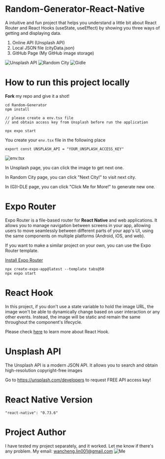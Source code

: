 # Random-Generator-React-Native

A intuitive and fun project that helps you understand a little bit about React Router and React Hooks (useState, useEffect) by showing you three ways of getting and displaying data.

1. Online API (Unsplash API)
2. Local JSON file (cityData.json)
3. GitHub Page (My GitHub image storage)

![Unsplash API](./img/unsplash_react.png)
![Random City](./img/city_react.png)
![Gidle](./img/gidle_react.png)

# How to run this project locally
**Fork** my repo and give it a shot!
```
cd Random-Generator
npm install

// please create a env.tsx file 
// and obtain access key from Unsplash before run the application

npx expo start
```

You create your `env.tsx` file in the following place
```
export const UNSPLASH_API = "YOUR_UNSPLASH_ACCESS_KEY"
```
![env.tsx](./img/env_react.png)


In Unsplash page, you can click the image to get next one.

In Random City page, you can click "Next City!" to visit next city.

In (G)I-DLE page, you can click "Click Me for More!" to generate new one.


# Expo Router
Expo Router is a file-based router for **React Native** and web applications. It allows you to manage navigation between screens in your app, allowing users to move seamlessly between different parts of your app's UI, using the same components on multiple platforms (Android, iOS, and web).

If you want to make a similar project on your own, you can use the Expo Router template.

[Install Expo Router](https://docs.expo.dev/router/installation/#quick-start)
```
npx create-expo-app@latest --template tabs@50
npx expo start
```

# React Hook

In this project, if you don't use a state variable to hold the image URL, the image won't be able to dynamically change based on user interaction or any other events. Instead, the image will be static and remain the same throughout the component's lifecycle.

Please check [here](https://legacy.reactjs.org/docs/hooks-intro.html) to learn more about React Hook.


# Unsplash API

The Unsplash API is a modern JSON API. It allows you to search and obtain high-resolution copyright-free images

Go to https://unsplash.com/developers to request FREE API access key!

# React Native Version
```
"react-native": "0.73.6"
```


# Project Author
I have tested my project separately, and it worked. Let me know if there's any problem.
My email: wancheng.lin001@gmail.com
![Me](./img/me_react.png)